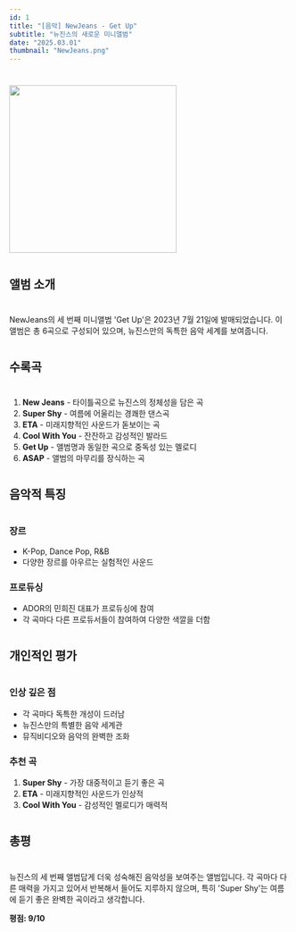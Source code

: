 ```yaml
---
id: 1
title: "[음악] NewJeans - Get Up"
subtitle: "뉴진스의 새로운 미니앨범"
date: "2025.03.01"
thumbnail: "NewJeans.png"
---
```


#
<img src="../../static/image/NewJeans.png" width="300">

#
## 앨범 소개
#
NewJeans의 세 번째 미니앨범 'Get Up'은 2023년 7월 21일에 발매되었습니다. 
이 앨범은 총 6곡으로 구성되어 있으며, 뉴진스만의 독특한 음악 세계를 보여줍니다.

#
## 수록곡
#
1. **New Jeans** - 타이틀곡으로 뉴진스의 정체성을 담은 곡
2. **Super Shy** - 여름에 어울리는 경쾌한 댄스곡
3. **ETA** - 미래지향적인 사운드가 돋보이는 곡
4. **Cool With You** - 잔잔하고 감성적인 발라드
5. **Get Up** - 앨범명과 동일한 곡으로 중독성 있는 멜로디
6. **ASAP** - 앨범의 마무리를 장식하는 곡

#
## 음악적 특징
#
### 장르
- K-Pop, Dance Pop, R&B
- 다양한 장르를 아우르는 실험적인 사운드

### 프로듀싱
- ADOR의 민희진 대표가 프로듀싱에 참여
- 각 곡마다 다른 프로듀서들이 참여하여 다양한 색깔을 더함

#
## 개인적인 평가
#
### 인상 깊은 점
- 각 곡마다 독특한 개성이 드러남
- 뉴진스만의 특별한 음악 세계관
- 뮤직비디오와 음악의 완벽한 조화

### 추천 곡
1. **Super Shy** - 가장 대중적이고 듣기 좋은 곡
2. **ETA** - 미래지향적인 사운드가 인상적
3. **Cool With You** - 감성적인 멜로디가 매력적

#
## 총평
#
뉴진스의 세 번째 앨범답게 더욱 성숙해진 음악성을 보여주는 앨범입니다. 
각 곡마다 다른 매력을 가지고 있어서 반복해서 들어도 지루하지 않으며, 
특히 'Super Shy'는 여름에 듣기 좋은 완벽한 곡이라고 생각합니다.

**평점: 9/10** 
